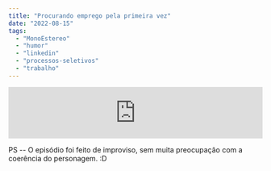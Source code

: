 ```yaml
---
title: "Procurando emprego pela primeira vez"
date: "2022-08-15"
tags: 
  - "MonoEstereo"
  - "humor"
  - "linkedin"
  - "processos-seletivos"
  - "trabalho"
---
```


<iframe src="https://anchor.fm/monoestereo/embed/episodes/Procurando-emprego-pela-primeira-vez-e1mgpnf" height="102px" width="100%" frameborder="0" scrolling="no"></iframe>

PS -- O episódio foi feito de improviso, sem muita preocupação com a coerência do personagem. :D
